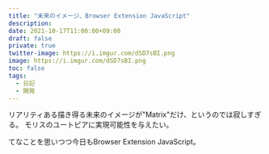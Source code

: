 ```yaml
---
title: "未来のイメージ、Browser Extension JavaScript"
description: 
date: 2021-10-17T11:00:00+09:00
draft: false
private: true
twitter-image: https://i.imgur.com/dSD7sBI.png
image: https://i.imgur.com/dSD7sBI.png
toc: false
tags:
  - 日記
  - 開発
---
```


リアリティある描き得る未来のイメージが"Matrix"だけ、というのでは寂しすぎる。
モリスのユートピアに実現可能性を与えたい。

てなことを思いつつ今日もBrowser Extension JavaScript。
